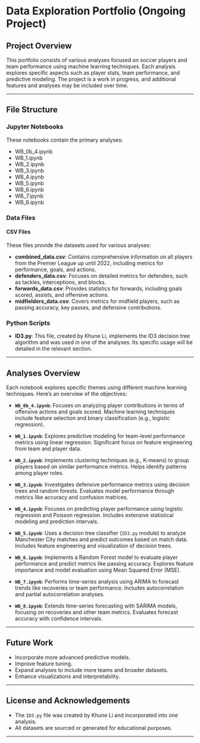 
# Data Exploration Portfolio (Ongoing Project)

## Project Overview
This portfolio consists of various analyses focused on soccer players and team performance using machine learning techniques. Each analysis explores specific aspects such as player stats, team performance, and predictive modeling. The project is a work in progress, and additional features and analyses may be included over time.

---

## File Structure
### Jupyter Notebooks
These notebooks contain the primary analyses:
- WB_0b_4.ipynb
- WB_1.ipynb
- WB_2.ipynb
- WB_3.ipynb
- WB_4.ipynb
- WB_5.ipynb
- WB_6.ipynb
- WB_7.ipynb
- WB_8.ipynb

### Data Files
#### CSV Files
These files provide the datasets used for various analyses:
- **combined_data.csv**: Contains comprehensive information on all players from the Premier League up until 2022, including metrics for performance, goals, and actions.
- **defenders_data.csv**: Focuses on detailed metrics for defenders, such as tackles, interceptions, and blocks.
- **forwards_data.csv**: Provides statistics for forwards, including goals scored, assists, and offensive actions.
- **midfielders_data.csv**: Covers metrics for midfield players, such as passing accuracy, key passes, and defensive contributions.

### Python Scripts
- **ID3.py**: This file, created by Khune Li, implements the ID3 decision tree algorithm and was used in one of the analyses. Its specific usage will be detailed in the relevant section.

---

## Analyses Overview
Each notebook explores specific themes using different machine learning techniques. Here’s an overview of the objectives:

- **`WB_0b_4.ipynb`**:
  Focuses on analyzing player contributions in terms of offensive actions and goals scored. Machine learning techniques include feature selection and binary classification (e.g., logistic regression).

- **`WB_1.ipynb`**:
  Explores predictive modeling for team-level performance metrics using linear regression. Significant focus on feature engineering from team and player data.

- **`WB_2.ipynb`**:
  Implements clustering techniques (e.g., K-means) to group players based on similar performance metrics. Helps identify patterns among player roles.

- **`WB_3.ipynb`**:
  Investigates defensive performance metrics using decision trees and random forests. Evaluates model performance through metrics like accuracy and confusion matrices.

- **`WB_4.ipynb`**:
  Focuses on predicting player performance using logistic regression and Poisson regression. Includes extensive statistical modeling and prediction intervals.

- **`WB_5.ipynb`**:
  Uses a decision tree classifier (`ID3.py` module) to analyze Manchester City matches and predict outcomes based on match data. Includes feature engineering and visualization of decision trees.

- **`WB_6.ipynb`**:
  Implements a Random Forest model to evaluate player performance and predict metrics like passing accuracy. Explores feature importance and model evaluation using Mean Squared Error (MSE).

- **`WB_7.ipynb`**:
  Performs time-series analysis using ARIMA to forecast trends like recoveries or team performance. Includes autocorrelation and partial autocorrelation analyses.

- **`WB_8.ipynb`**:
  Extends time-series forecasting with SARIMA models, focusing on recoveries and other team metrics. Evaluates forecast accuracy with confidence intervals.

---

## Future Work
- Incorporate more advanced predictive models.
- Improve feature tuning.
- Expand analyses to include more teams and broader datasets.
- Enhance visualizations and interpretability.

---

## License and Acknowledgements
- The `ID3.py` file was created by Khune Li and incorporated into one analysis.
- All datasets are sourced or generated for educational purposes.

---
